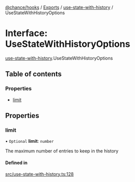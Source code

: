 [@chance/hooks](../README.md) / [Exports](../modules.md) / [use-state-with-history](../modules/use_state_with_history.md) / UseStateWithHistoryOptions

# Interface: UseStateWithHistoryOptions

[use-state-with-history](../modules/use_state_with_history.md).UseStateWithHistoryOptions

## Table of contents

### Properties

- [limit](use_state_with_history.UseStateWithHistoryOptions.md#limit)

## Properties

### limit

• `Optional` **limit**: `number`

The maximum number of entries to keep in the history

#### Defined in

[src/use-state-with-history.ts:128](https://github.com/chaance/hooks/blob/2f16b01/src/use-state-with-history.ts#L128)
